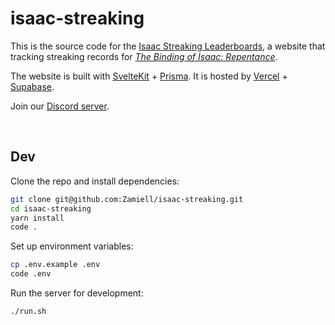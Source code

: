 # isaac-streaking

<!-- markdownlint-disable MD033 -->

This is the source code for the [Isaac Streaking Leaderboards](https://www.isaacstreaking.com/), a website that tracking streaking records for _[The Binding of Isaac: Repentance](https://store.steampowered.com/app/1426300/The_Binding_of_Isaac_Repentance/)_.

The website is built with [SvelteKit](https://kit.svelte.dev/) + [Prisma](https://www.prisma.io/). It is hosted by [Vercel](https://vercel.com/) + [Supabase](https://supabase.com/).

Join our [Discord server](https://discord.gg/GwhUeQjHTF).

<br>

## Dev

Clone the repo and install dependencies:

```bash
git clone git@github.com:Zamiell/isaac-streaking.git
cd isaac-streaking
yarn install
code .
```

Set up environment variables:

```bash
cp .env.example .env
code .env
```

Run the server for development:

```bash
./run.sh
```
